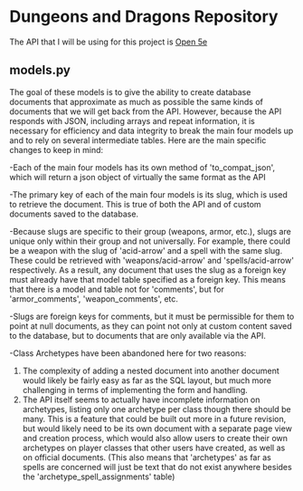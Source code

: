 # Dungeons and Dragons Repository

The API that I will be using for this project is [Open 5e](https://open5e.com/api-docs)

## models.py

The goal of these models is to give the ability to create database documents that approximate as much as possible the same kinds of documents that we will get back from the API. However, because the API responds with JSON, including arrays and repeat information, it is necessary for efficiency and data integrity to break the main four models up and to rely on several intermediate tables. Here are the main specific changes to keep in mind:

-Each of the main four models has its own method of 'to_compat_json', which will return a json object of virtually the same format as the API

-The primary key of each of the main four models is its slug, which is used to retrieve the document. This is true of both the API and of custom documents saved to the database.

-Because slugs are specific to their group (weapons, armor, etc.), slugs are unique only within their group and not universally. For example, there could be a weapon with the slug of 'acid-arrow' and a spell with the same slug. These could be retrieved with 'weapons/acid-arrow' and 'spells/acid-arrow' respectively. As a result, any document that uses the slug as a foreign key must already have that model table specified as a foreign key. This means that there is a model and table not for 'comments', but for 'armor_comments', 'weapon_comments', etc.

-Slugs are foreign keys for comments, but it must be permissible for them to point at null documents, as they can point not only at custom content saved to the database, but to documents that are only available via the API.

-Class Archetypes have been abandoned here for two reasons:
1. The complexity of adding a nested document into another document would likely be fairly easy as far as the SQL layout, but much more challenging in terms of implementing the form and handling.
2. The API itself seems to actually have incomplete information on archetypes, listing only one archetype per class though there should be many.
This is a feature that could be built out more in a future revision, but would likely need to be its own document with a separate page view and creation process, which would also allow users to create their own archetypes on player classes that other users have created, as well as on official documents. (This also means that 'archetypes' as far as spells are concerned will just be text that do not exist anywhere besides the 'archetype_spell_assignments' table)